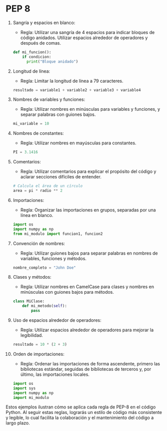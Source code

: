 # PEP 8

1. Sangría y espacios en blanco:
   - Regla: Utilizar una sangría de 4 espacios para indicar bloques de código anidados. Utilizar espacios alrededor de operadores y después de comas.
   ```python
   def mi_funcion():
       if condicion:
         print("Bloque anidado")
   ```

2. Longitud de línea:
   - Regla: Limitar la longitud de línea a 79 caracteres.
   ```python
   resultado = variable1 + variable2 + variable3 + variable4
   ```

3. Nombres de variables y funciones:
   - Regla: Utilizar nombres en minúsculas para variables y funciones, y separar palabras con guiones bajos.
   ```python
   mi_variable = 10
   ```

4. Nombres de constantes:
   - Regla: Utilizar nombres en mayúsculas para constantes.
   ```python
   PI = 3.1416
   ```

5. Comentarios:
   - Regla: Utilizar comentarios para explicar el propósito del código y aclarar secciones difíciles de entender.
   ```python
   # Calcula el área de un círculo
   area = pi * radio ** 2
   ```

6. Importaciones:
   - Regla: Organizar las importaciones en grupos, separadas por una línea en blanco.
   ```python
   import os
   import numpy as np
   from mi_modulo import funcion1, funcion2
   ```

7. Convención de nombres:
   - Regla: Utilizar guiones bajos para separar palabras en nombres de variables, funciones y métodos.
   ```python
   nombre_completo = "John Doe"
   ```

8. Clases y métodos:
   - Regla: Utilizar nombres en CamelCase para clases y nombres en minúsculas con guiones bajos para métodos.
   ```python
   class MiClase:
       def mi_metodo(self):
           pass
   ```

9. Uso de espacios alrededor de operadores:
   - Regla: Utilizar espacios alrededor de operadores para mejorar la legibilidad.
   ```python
   resultado = 10 * (2 + 3)
   ```

10. Orden de importaciones:
    - Regla: Ordenar las importaciones de forma ascendente, primero las bibliotecas estándar, seguidas de bibliotecas de terceros y, por último, las importaciones locales.
    ```python
    import os
    import sys
    import numpy as np
    import mi_modulo
    ```

Estos ejemplos ilustran cómo se aplica cada regla de PEP-8 en el código Python. Al seguir estas reglas, lograrás un estilo de código más consistente y legible, lo cual facilita la colaboración y el mantenimiento del código a largo plazo.